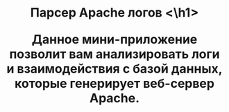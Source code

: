 <h1 align="center">Парсер Apache логов <\h1>

Данное мини-приложение позволит вам анализировать логи и взаимодействия с базой данных, которые генерирует веб-сервер Apache. 
